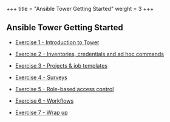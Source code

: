 +++
title = "Ansible Tower Getting Started"
weight = 3
+++

## Ansible Tower Getting Started

- [Exercise 1 - Introduction to Tower](1-intro)

- [Exercise 2 - Inventories, credentials and ad hoc commands](2-cred)

- [Exercise 3 - Projects & job templates](3-projects)

- [Exercise 4 - Surveys](4-surveys)

- [Exercise 5 - Role-based access control](5-rbac)

- [Exercise 6 - Workflows](6-workflows)

- [Exercise 7 - Wrap up](7-wrap)

